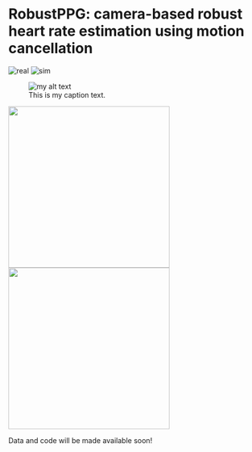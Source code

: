 # RobustPPG: camera-based robust heart rate estimation using motion cancellation

![real](https://user-images.githubusercontent.com/26046462/197064760-52326d29-4b3a-419f-b825-b444d4efc2da.gif?classes=caption "My Image Caption")      ![sim](https://user-images.githubusercontent.com/26046462/197064774-7ae2dabc-1015-41bd-b61d-b2e6febaa6fd.gif)

<figure>
  <img src="https://user-images.githubusercontent.com/26046462/197064760-52326d29-4b3a-419f-b825-b444d4efc2da.gif" alt="my alt text"/>
  <figcaption>This is my caption text.</figcaption>
</figure>

<img src="https://user-images.githubusercontent.com/26046462/197069946-a2ea9c6e-d830-42c9-9d7e-7ac6e5fb542d.gif" width="320" >  <img src="https://user-images.githubusercontent.com/26046462/197069964-bd394d42-0d0c-4e03-9e27-03d6656e6fa3.gif" width="320" >


Data and code will be made available soon!
